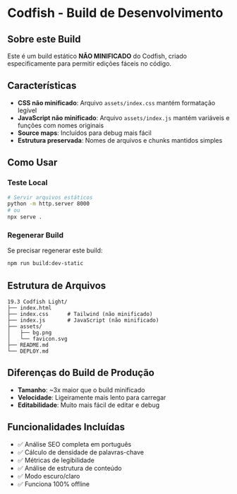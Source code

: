 # Codfish - Build de Desenvolvimento

## Sobre este Build

Este é um build estático **NÃO MINIFICADO** do Codfish, criado especificamente para permitir edições fáceis no código.

## Características

- **CSS não minificado**: Arquivo `assets/index.css` mantém formatação legível
- **JavaScript não minificado**: Arquivo `assets/index.js` mantém variáveis e funções com nomes originais
- **Source maps**: Incluídos para debug mais fácil
- **Estrutura preservada**: Nomes de arquivos e chunks mantidos simples

## Como Usar

### Teste Local
```bash
# Servir arquivos estáticos
python -m http.server 8000
# ou
npx serve .
```

### Regenerar Build

Se precisar regenerar este build:
```bash
npm run build:dev-static
```

## Estrutura de Arquivos

```
19.3 Codfish Light/
├── index.html     
├── index.css      # Tailwind (não minificado)
├── index.js       # JavaScript (não minificado)
├── assets/
│   ├── bg.png
│   └── favicon.svg    
├── README.md     
└── DEPLOY.md      
```

## Diferenças do Build de Produção

- **Tamanho**: ~3x maior que o build minificado
- **Velocidade**: Ligeiramente mais lento para carregar
- **Editabilidade**: Muito mais fácil de editar e debug

## Funcionalidades Incluídas

- ✅ Análise SEO completa em português
- ✅ Cálculo de densidade de palavras-chave
- ✅ Métricas de legibilidade
- ✅ Análise de estrutura de conteúdo
- ✅ Modo escuro/claro
- ✅ Funciona 100% offline
